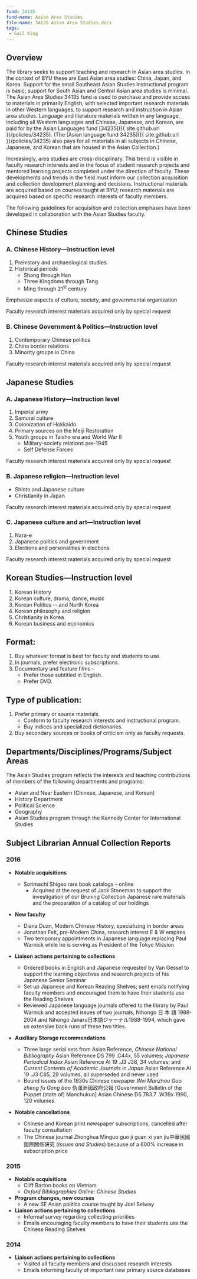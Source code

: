 ```yaml
---
fund: 34135
fund-name: Asian Area Studies
file-name: 34135 Asian Area Studies.docx
tags:
 - Gail King
---
```


## Overview

The library seeks to support teaching and research in Asian area studies. In the context of BYU these are East Asian area studies: China, Japan, and Korea. Support for the small Southeast Asian Studies instructional program is basic; support for South Asian and Central Asian area studies is minimal. The Asian Area Studies 34135 fund is used to purchase and provide access to materials in primarily English, with selected important research materials in other Western languages, to support research and instruction in Asian area studies. Language and literature materials written in any language, including all Western languages and Chinese, Japanese, and Korean, are paid for by the Asian Languages fund [34235]({{ site.github.url }}/policies/34235). (The [Asian language fund 34235]({{ site.github.url }}/policies/34235) also pays for all materials in all subjects in Chinese, Japanese, and Korean that are housed in the Asian Collection.)

Increasingly, area studies are cross-disciplinary. This trend is visible in faculty research interests and in the focus of student research projects and mentored learning projects completed under the direction of faculty. These developments and trends in the field must inform our collection acquisition and collection development planning and decisions. Instructional materials are acquired based on courses taught at BYU; research materials are acquired based on specific research interests of faculty members.

 The following guidelines for acquisition and collection emphases have been developed in collaboration with the Asian Studies faculty.

## Chinese Studies

### A. Chinese History—Instruction level
1. Prehistory and archaeological studies
2. Historical periods
    - Shang through Han
    - Three Kingdoms through Tang
    - Ming through 21<sup>st</sup> century

Emphasize aspects of culture, society, and governmental organization

Faculty research interest materials acquired only by special request

### B. Chinese Government & Politics—Instruction level
1. Contemporary Chinese politics
2. China border relations
3. Minority groups in China

Faculty research interest materials acquired only by special request

## Japanese Studies

### A. Japanese History—Instruction level
1. Imperial army
2. Samurai culture
3. Colonization of Hokkaido
4. Primary sources on the Meiji Restoration
5. Youth groups in Taisho era and World War II
    - Military-society relations pre-1945
    - Self Defense Forces

Faculty research interest materials acquired only by special request

### B. Japanese religion—Instruction level
- Shinto and Japanese culture
- Christianity in Japan

Faculty research interest materials acquired only by special request

### C. Japanese culture and art—Instruction level
1. Nara-e
2. Japanese politics and government
3. Elections and personalities in elections

Faculty research interest materials acquired only by special request

## Korean Studies—Instruction level
1. Korean History
2. Korean culture, drama, dance, music
3. Korean Politics -- and North Korea
4. Korean philosophy and religion
5. Christianity in Korea
6. Korean business and economics

## Format:
1. Buy whatever format is best for faculty and students to use.
2. In journals, prefer electronic subscriptions.
3. Documentary and feature films –
    - Prefer those subtitled in English.
    - Prefer DVD.

## Type of publication:
1. Prefer primary or source materials.
    - Conform to faculty research interests and instructional program.
    - Buy indices and specialized dictionaries.
2. Buy secondary sources or books of criticism only as faculty requests.

## Departments/<wbr>Disciplines/<wbr>Programs/<wbr>Subject Areas

The Asian Studies program reflects the interests and teaching contributions of members of the following departments and programs:

- Asian and Near Eastern (Chinese, Japanese, and Korean)
- History Department
- Political Science
- Geography
- Asian Studies program through the Kennedy Center for International Studies

## Subject Librarian Annual Collection Reports

### 2016

- **Notable acquisitions**
    - Sorimachi Shigeo rare book catalogs – online
        - Acquired at the request of Jack Stoneman to support the investigation of our Bruning Collection Japanese rare materials and the preparation of a catalog of our holdings

- **New faculty**

    - Diana Duan, Modern Chinese History, specializing in border areas
    - Jonathan Felt, pre-Modern China, research interest E & W empires
    - Two temporary appointments in Japanese language replacing Paul Warnick while he is serving as President of the Tokyo Mission

- **Liaison actions pertaining to collections**
    - Ordered books in English and Japanese requested by Van Gessel to support the learning objectives and research projects of his Japanese Senior Seminar
    - Set up Japanese and Korean Reading Shelves; sent emails notifying faculty members and encouraged them to have their students use the Reading Shelves
    - Reviewed Japanese language journals offered to the library by Paul Warnick and accepted issues of two journals, Nihongo 日 本 語 1988-2004 and Nihongo Janaru日本語ジャーナル1988-1994, which gave us extensive back runs of these two titles.

- **Auxiliary Storage recommendations**
    - Three large serial sets from Asian Reference, _Chinese National Bibliography_ Asian Reference DS 799 .C44x, 55 volumes; _Japanese Periodical Index_ Asian Reference AI 19 .J3 J38, 34 volumes; and _Current Contents of Academic Journals in Japan_ Asian Reference AI 19 .J3 C85, 29 volumes, all superseded and never used
    - Bound issues of the 1930s Chinese newpaper _Wei Manzhou Guo zheng fu Gong bao_ 伪滿洲國政府公報 [Government Bulletin of the Puppet (state of) Manchukuo] Asian Chinese DS 783.7 .W39x 1990, 120 volumes

- **Notable cancellations**
    - Chinese and Korean print newspaper subscriptions, cancelled after faculty consultation
    - The Chinese journal Zhonghua Minguo guo ji guan xi yan jiu中華民國國際關係硏究 (_Issues and Studies_) because of a 600% increase in subscription price

### 2015

- **Notable acquisitions**
    - Cliff Barton books on Vietnam
    - _Oxford Bibliographies Online: Chinese Studies_
- **Program changes, new courses**
    - A new SE Asian politics course taught by Joel Selway
- **Liaison actions pertaining to collections**
    - Informal survey regarding collecting priorities
    - Emails encouraging faculty members to have their students use the Chinese Reading Shelves

### 2014

- **Liaison actions pertaining to collections**
    - Visited all faculty members and discussed research interests
    - Emails informing faculty of important new primary source databases
